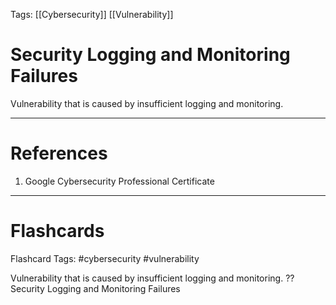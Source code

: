 Tags: [[Cybersecurity]] [[Vulnerability]]
# Security Logging and Monitoring Failures

Vulnerability that is caused by insufficient logging and monitoring.

---
# References

1. Google Cybersecurity Professional Certificate

---
# Flashcards

Flashcard Tags: #cybersecurity #vulnerability 

Vulnerability that is caused by insufficient logging and monitoring.
??
Security Logging and Monitoring Failures
<!--SR:!2024-04-28,3,250!2024-04-28,3,250-->